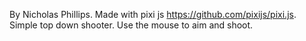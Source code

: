 By Nicholas Phillips. 
Made with pixi js https://github.com/pixijs/pixi.js. 
Simple top down shooter. 
Use the mouse to aim and shoot.
